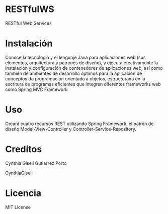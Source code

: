 # RESTfulWS
RESTful Web Services

# Instalación
Conoce la tecnología y el lenguaje Java para aplicaciones web (sus elementos, arquitectura y
patrones de diseño), y ejecuta efectivamente la instalación y configuración de contenedores de
aplicaciones web, así como también de ambientes de desarrollo óptimos para la aplicación de
conceptos de programación orientada a objetos, estructurada en la escritura de programas
eficientes que integren diferentes frameworks web como Spring MVC Framework

# Uso
Creará cuatro recursos REST utilizando Spring Framework, el patrón de diseño
Model-View-Controller y Controller-Service-Repository. 

# Creditos
Cynthia Gisell Gutiérrez Porto

CynthiaGisell

# Licencia 
MIT License

